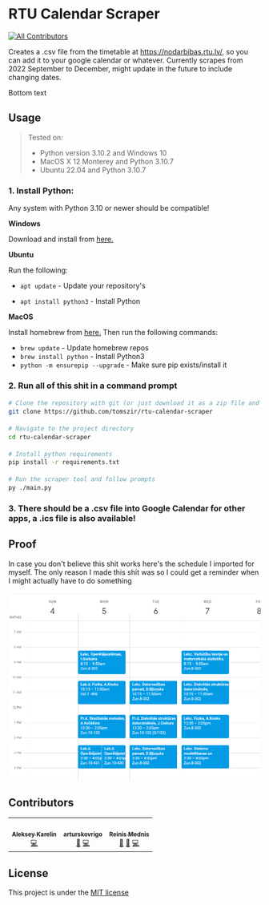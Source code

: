 # RTU Calendar Scraper

<!-- ALL-CONTRIBUTORS-BADGE:START - Do not remove or modify this section -->
[![All Contributors](https://img.shields.io/badge/all_contributors-3-orange.svg?style=flat-square)](#contributors-)
<!-- ALL-CONTRIBUTORS-BADGE:END -->

Creates a .csv file from the timetable at https://nodarbibas.rtu.lv/, so you can add it to your google calendar or whatever. Currently scrapes from 2022 September to December, might update in the future to include changing dates.

Bottom text

## Usage

> Tested on:
>
> - Python version 3.10.2 and Windows 10
> - MacOS X 12 Monterey and Python 3.10.7
> - Ubuntu 22.04 and Python 3.10.7

### 1. Install Python:

Any system with Python 3.10 or newer should be compatible!

**Windows**

Download and install from [here.](https://www.python.org/downloads/)

**Ubuntu**

Run the following:

- `apt update` - Update your repository's

- `apt install python3` - Install Python

**MacOS**

Install homebrew from [here.](https://brew.sh/)
Then run the following commands:

- `brew update` - Update homebrew repos
- `brew install python` - Install Python3
- `python -m ensurepip --upgrade` - Make sure pip exists/install it

### 2. Run all of this shit in a command prompt

```sh
# Clone the repository with git (or just download it as a zip file and extract)
git clone https://github.com/tomszir/rtu-calendar-scraper

# Navigate to the project directory
cd rtu-calendar-scraper

# Install python requirements
pip install -r requirements.txt

# Run the scraper tool and follow prompts
py ./main.py
```

### 3. There should be a .csv file into Google Calendar for other apps, a .ics file is also available!

## Proof

In case you don't believe this shit works here's the schedule I imported for myself. The only reason I made this shit was so I could get a reminder when I might actually have to do something

![proof](./.assets/proof.png)

## Contributors

<!-- ALL-CONTRIBUTORS-LIST:START - Do not remove or modify this section -->
<!-- prettier-ignore-start -->
<!-- markdownlint-disable -->
<table>
  <tbody>
    <tr>
      <td align="center"><a href="https://github.com/Wolferado"><img src="https://avatars.githubusercontent.com/u/64694787?v=4?s=100" width="100px;" alt=""/><br /><sub><b>Aleksey Karelin</b></sub></a><br /><a href="https://github.com/tomszir/rtu-calendar-scraper/commits?author=Wolferado" title="Code">💻</a></td>
      <td align="center"><a href="https://github.com/arturskovrigo"><img src="https://avatars.githubusercontent.com/u/52778163?v=4?s=100" width="100px;" alt=""/><br /><sub><b>arturskovrigo</b></sub></a><br /><a href="https://github.com/tomszir/rtu-calendar-scraper/issues?q=author%3Aarturskovrigo" title="Bug reports">🐛</a> <a href="https://github.com/tomszir/rtu-calendar-scraper/commits?author=arturskovrigo" title="Code">💻</a></td>
      <td align="center"><a href="https://mednis.id.lv"><img src="https://avatars.githubusercontent.com/u/17514092?v=4?s=100" width="100px;" alt=""/><br /><sub><b>Reinis Mednis</b></sub></a><br /><a href="https://github.com/tomszir/rtu-calendar-scraper/commits?author=RMednis" title="Documentation">📖</a> <a href="https://github.com/tomszir/rtu-calendar-scraper/issues?q=author%3ARMednis" title="Bug reports">🐛</a> <a href="https://github.com/tomszir/rtu-calendar-scraper/commits?author=RMednis" title="Code">💻</a></td>
    </tr>
  </tbody>
</table>

<!-- markdownlint-restore -->
<!-- prettier-ignore-end -->

<!-- ALL-CONTRIBUTORS-LIST:END -->
<!-- prettier-ignore-start -->
<!-- markdownlint-disable -->

<!-- markdownlint-restore -->
<!-- prettier-ignore-end -->

<!-- ALL-CONTRIBUTORS-LIST:END -->

## License

This project is under the [MIT license](./LICENSE)
